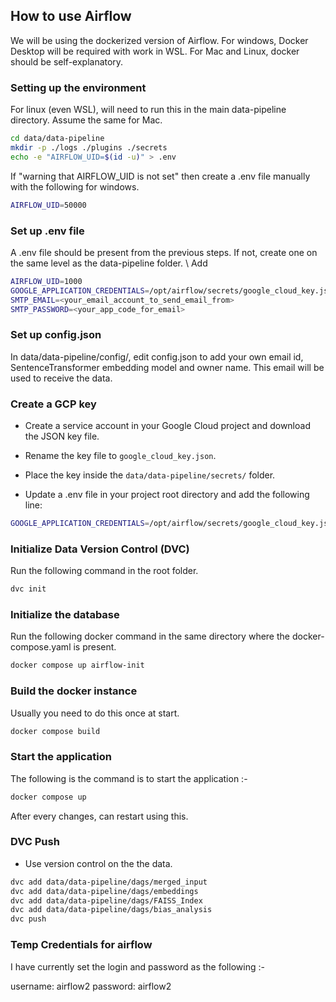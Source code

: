 ## How to use Airflow

We will be using the dockerized version of Airflow. For windows, Docker Desktop will be required with work in WSL.
For Mac and Linux, docker should be self-explanatory.


### Setting up the environment

For linux (even WSL), will need to run this in the main data-pipeline directory. Assume the same for Mac.
```bash
cd data/data-pipeline
mkdir -p ./logs ./plugins ./secrets
echo -e "AIRFLOW_UID=$(id -u)" > .env
```

If "warning that AIRFLOW_UID is not set" then create a .env file manually with the following for windows.
```bash
AIRFLOW_UID=50000
```

### Set up .env file
A .env file should be present from the previous steps. If not, create one on the same level as the data-pipeline folder. \\
Add 
```bash
AIRFLOW_UID=1000
GOOGLE_APPLICATION_CREDENTIALS=/opt/airflow/secrets/google_cloud_key.json
SMTP_EMAIL=<your_email_account_to_send_email_from>
SMTP_PASSWORD=<your_app_code_for_email>
```


### Set up config.json
In data/data-pipeline/config/, edit config.json to add your own email id, SentenceTransformer embedding model and owner name. This email will be used to receive the data.

### Create a GCP key 

- Create a service account in your Google Cloud project and download the JSON key file.

- Rename the key file to `google_cloud_key.json`.

- Place the key inside the `data/data-pipeline/secrets/` folder.

- Update a .env file in your project root directory and add the following line:

```bash
GOOGLE_APPLICATION_CREDENTIALS=/opt/airflow/secrets/google_cloud_key.json
```


### Initialize Data Version Control (DVC)
Run the following command in the root folder.

```bash
dvc init
```


### Initialize the database

Run the following docker command in the same directory where the docker-compose.yaml is present.

```bash
docker compose up airflow-init
```

### Build the docker instance

Usually you need to do this once at start.

```bash
docker compose build
```

### Start the application

The following is the command is to start the application :-

```bash
docker compose up
```

After every changes, can restart using this.

### DVC Push

- Use version control on the the data.

```bash
dvc add data/data-pipeline/dags/merged_input
dvc add data/data-pipeline/dags/embeddings
dvc add data/data-pipeline/dags/FAISS_Index
dvc add data/data-pipeline/dags/bias_analysis
dvc push
```

### Temp Credentials for airflow

I have currently set the login and password as the following :-
 
username: airflow2
password: airflow2